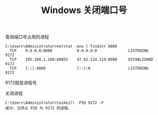 ﻿---
title: Windows 关闭端口号
categories: winsw
tags: winsw
---

查询端口号占用的进程

<!-- more -->

```
C:\Users\Administrator>netstat -ano | findstr 8080
  TCP    0.0.0.0:8080           0.0.0.0:0              LISTENING       9172
  TCP    192.168.1.160:60855    47.92.114.119:8080     ESTABLISHED     9172
  TCP    [::]:8080              [::]:0                 LISTENING       9172
```

9172就是进程号

关闭进程
```
C:\Users\Administrator>taskkill -PID 9172 -F
成功: 已终止 PID 为 9172 的进程。
```


